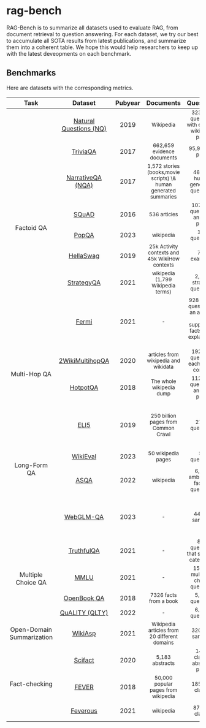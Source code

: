# rag-bench

RAG-Bench is to summarize all datasets used to evaluate RAG, from document retrieval to question answering. For each dataset, we try our best to accumulate all SOTA results from latest publications, and summarize them into a coherent table. We hope this would help researchers to keep up with the latest deveopments on each benchmark.


## Benchmarks


Here are datasets with the corresponding metrics.

<table>
<thead>
    <tr>
	  <th align="center" style="width:126px;"> Task </th>
      <th align="center"> Dataset </th>
      <th align="center"> Pubyear </th>
      <th align="center"> Documents </th>
	  <th align="center"> Questions </th>
	  <th align="center"> Answers </th>
	  <th align="center"> Metrics </th>
    </tr>
  </thead>

 <tr>
  <td rowspan=8 align="center">Factoid QA</td>
  <td align="center"><a href="./benchmarks/NQ.md">Natural Questions (NQ)</a></td>
  <td align="center">2019</td>
  <td align="center"><sub>Wikipedia</sub></td>
  <td align="center"><sub>323,045 questions with each an wikipedia page</sub></td>
  <td align="center"><sub>paragraph/span</sub></td>
  <td align="center">Rouge, EM</td>
 </tr>
 <tr>
  <td align="center"><a href="./benchmarks/TriviaQA.md">TriviaQA</a></td>
  <td align="center">2017</td>
  <td align="center"><sub>662,659 evidence documents</sub></td>
  <td align="center"><sub>95,956 QA pairs</sub></td>
  <td align="center"><sub>text string (92.85% wikipedia titles)</sub></td>
  <td align="center">EM</td>
 </tr>
 <tr>
   <td align="center"><a href="./benchmarks/NarrativeQA.md">NarrativeQA (NQA)</a></td>
  <td align="center">2017</td>
  <td align="center"><sub>1,572 stories (books,movie scripts) \& human generated summaries</sub></td>
  <td align="center"><sub>46,765 human generated questions</sub></td>
  <td align="center"><sub>human written, short, averaging 4.73 tokens</sub></td>
   <td align="center">Rouge</td>
 </tr>
 <tr>
   <td align="center"><a href="https://huggingface.co/datasets/rajpurkar/squad">SQuAD</a></td>
  <td align="center">2016</td>
  <td align="center"><sub>536 articles</sub></td>
  <td align="center"><sub>107,785 question-answer pairs</sub></td>
  <td align="center"><sub>spans</sub></td>
   <td align="center">EM</td>
 </tr>
 <tr>
   <td align="center"><a href="./benchmarks/PopQA.md">PopQA</a></td>
  <td align="center">2023</td>
  <td align="center"><sub>wikipedia</sub></td>
  <td align="center"><sub>14k questions</sub></td>
  <td align="center"><sub>long-tail entites</sub></td>
   <td align="center">EM</td>
 </tr>
 <tr>
   <td align="center"><a href="https://huggingface.co/datasets/Rowan/ hellaswag">HellaSwag</a></td>
  <td align="center">2019</td>
  <td align="center"><sub>25k Activity contexts and 45k WikiHow contexts</sub></td>
  <td align="center"><sub>70k examples</sub></td>
  <td align="center"><sub>classification</sub></td>
   <td align="center">Accuracy</td>
 </tr>
 <tr>
   <td align="center"><a href="https://allenai. org/data/strategyqa">StrategyQA</a></td>
  <td align="center">2021</td>
  <td align="center"><sub>wikipedia (1,799 Wikipedia terms)</sub></td>
  <td align="center"><sub>2,780 strategy questions</sub></td>
  <td align="center"><sub>its decomposition, evidence paragraphs</sub></td>
   <td align="center">EM</td>
 </tr>
 <tr>
   <td align="center"><a href="https://allenai. org/data/fermi">Fermi</a></td>
  <td align="center">2021</td>
  <td align="center"><sub>-</sub></td>
  <td align="center"><sub>928 FPs (a question Q, an answer A, supporting facts F, an explanation P)</sub></td>
  <td align="center"><sub>spans</sub></td>
   <td align="center">Accuracy</td>
 </tr>

 <tr>
  <td rowspan=2 align="center">Multi-Hop QA</td>
  <td align="center"><a href="./benchmarks/2WikiMHQA.md">2WikiMultihopQA</a></td>
  <td align="center">2020</td>
  <td align="center"><sub>articles from wikipedia and wikidata</sub></td>
  <td align="center"><sub>192,606 questions each with a context</sub></td>
  <td align="center"><sub>textual spans, sentence-level supporting facts, evidence (tiples)</sub></td>
  <td align="center">F1</td>
 </tr>
 <tr>
   <td align="center"><a href="./benchmarks/HotpotQA">HotpotQA</a></td>
  <td align="center">2018</td>
  <td align="center"><sub>The whole wikipedia dump</sub></td>
  <td align="center"><sub>112,779 question-answer pairs</sub></td>
  <td align="center"><sub>text span</sub></td>
   <td align="center">F1</td>
 </tr>
 <tr>
  <td rowspan=4 align="center">Long-Form QA</td>
  <td align="center"><a href="https://huggingface.co/datasets/eli5">ELI5</a></td>
  <td align="center">2019</td>
  <td align="center"><sub>250 billion pages from Common Crawl</sub></td>
  <td align="center"><sub>272K questions</sub></td>
  <td align="center"><sub>multiple sentences</sub></td>
  <td align="center">Citation Recall, Citation Precision, Claim Recall</td>
 </tr>
 <tr>
   <td align="center"><a href="https://huggingface.co/datasets/explodinggradients/WikiEval">WikiEval</a></td>
  <td align="center">2023</td>
  <td align="center"><sub>50 wikipedia pages</sub></td>
  <td align="center"><sub>50 questions</sub></td>
  <td align="center"><sub>text spans (sentences)</sub></td>
   <td align="center">Ragas</td>
 </tr>
 <tr>
   <td align="center"><a href="./benchmarks/ASQA.md">ASQA</a></td>
  <td align="center">2022</td>
  <td align="center"><sub>wikipedia</sub></td>
  <td align="center"><sub>6,316 ambiguous factoid questions</sub></td>
  <td align="center"><sub>long-form answers</sub></td>
   <td align="center">disambig F1, RougeL, EM</td>
 </tr>
 <tr>
   <td align="center"><a href="https://huggingface.co/datasets/THUDM/webglm-qa">WebGLM-QA</a></td>
  <td align="center">2023</td>
  <td align="center"><sub>-</sub></td>
  <td align="center"><sub>44979 samples</sub></td>
  <td align="center"><sub>sentences</sub></td>
   <td align="center">RougeL, Citation Recall, Citation Precision</td>
 </tr>
 <tr>
   <td rowspan=4 align="center">Multiple Choice QA</td>
   <td align="center"><a href="https://huggingface.co/datasets/truthful_qa">TruthfulQA</a></td>
  <td align="center">2021</td>
  <td align="center"><sub>-</sub></td>
  <td align="center"><sub>817 questions that span 38 categories</sub></td>
  <td align="center"><sub>sentence answer/multiple choice</sub></td>
   <td align="center">EM</td>
 </tr>
 <tr>
   <td align="center"><a href="https://huggingface.co/datasets/cais/mmlu">MMLU</a></td>
   <td align="center">2021</td>
   <td align="center"><sub>-</sub></td>
   <td align="center"><sub>15,908 multiple-choice questions</sub></td>
   <td align="center"><sub>4-way multiple choice</sub></td>
   <td align="center">Accuracy</td>
 </tr>
 <tr>
  <td align="center"><a href="https://huggingface.co/datasets/allenai/openbookqa">OpenBook QA</a></td>
  <td align="center">2018</td>
  <td align="center"><sub>7326 facts from a book</sub></td>
  <td align="center"><sub>5,957 questions</sub></td>
  <td align="center"><sub>4-way multiple-choice</sub></td>
  <td align="center">Accuracy</td>
 </tr>
 <tr>
   <td align="center"><a href="https://github.com/nyu-mll/quality">QuALITY (QLTY)</a></td>
   <td align="center">2022</td>
   <td align="center"><sub>-</sub></td>
   <td align="center"><sub>6,737 questions</sub></td>
   <td align="center"><sub>4-way multiple choices</sub></td>
   <td align="center">Accuracy</td>
 </tr>
 <tr>
   <td rowspan=1 align="center">Open-Domain Summarization</td>
   <td align="center"><a href="https://huggingface.co/datasets/wiki_asp">WikiAsp</a></td>
   <td align="center">2021</td>
   <td align="center"><sub>Wikipedia articles from 20 different domains</sub></td>
   <td align="center"><sub>320,272 samples</sub></td>
   <td align="center"><sub>1) aspect selection (section title), 2) summary generation (section paragraph)</sub></td>
   <td align="center">ROUGE, F1, UniEval</td>
 </tr>
 <tr>
   <td rowspan=3 align="center">Fact-checking</td>
  <td align="center"><a href="https://huggingface.co/datasets/BeIR/scifact">Scifact</a></td>
   <td align="center">2020</td>
   <td align="center"><sub>5,183 abstracts</sub></td>
   <td align="center"><sub>1409 claim-abstract pairs</sub></td>
   <td align="center"><sub>3-class classification (support/refutes/Noinfo)</sub></td>
  <td align="center">nDCG@10</td>
 </tr>
 <tr>
   <td align="center"><a href="https:// huggingface.co/datasets/fever">FEVER</a></td>
   <td align="center">2018</td>
   <td align="center"><sub>50,000 popular pages from wikipedia</sub></td>
   <td align="center"><sub>185,445 claims</sub></td>
   <td align="center"><sub>3-class classification</sub></td>
   <td align="center">Accuracy</td>
 </tr>
 <tr>
   <td align="center"><a href="https:// huggingface.co/datasets/fever/ feverous">Feverous</a></td>
   <td align="center">2021</td>
   <td align="center"><sub>wikipedia</sub></td>
   <td align="center"><sub>87,026 claims</sub></td>
   <td align="center"><sub>3-class classification/evidence retrieval</sub></td>
   <td align="center">Accuracy</td>
 </tr>


</table>
